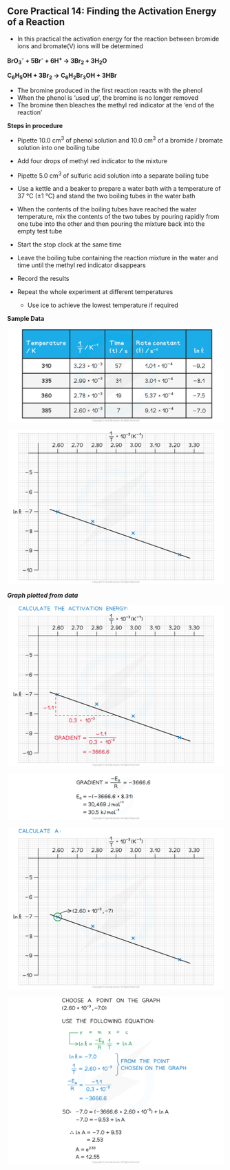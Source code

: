 Core Practical 14: Finding the Activation Energy of a Reaction
--------------------------------------------------------------

* In this practical the activation energy for the reaction between bromide ions and bromate(V) ions will be determined

<b>BrO</b><sub><b>3</b></sub><sup><b>-</b></sup><b> + 5Br</b><sup><b>-</b></sup><b> + 6H</b><sup><b>+ </b></sup><b>→ 3Br</b><sub><b>2 </b></sub><b>+ 3H</b><sub><b>2</b></sub><b>O</b>

<b>C</b><sub><b>6</b></sub><b>H</b><sub><b>5</b></sub><b>OH + 3Br</b><sub><b>2</b></sub><b> → C</b><sub><b>6</b></sub><b>H</b><sub><b>2</b></sub><b>Br</b><sub><b>3</b></sub><b>OH + 3HBr</b>

* The bromine produced in the first reaction reacts with the phenol
* When the phenol is ‘used up’, the bromine is no longer removed
* The bromine then bleaches the methyl red indicator at the ‘end of the reaction’

<b>Steps in procedure</b>

* Pipette 10.0 cm<sup>3</sup> of phenol solution and 10.0 cm<sup>3</sup> of a bromide / bromate solution into one boiling tube
* Add four drops of methyl red indicator to the mixture
* Pipette 5.0 cm<sup>3</sup> of sulfuric acid solution into a separate boiling tube
* Use a kettle and a beaker to prepare a water bath with a temperature of 37 °C (±1 °C) and stand the two boiling tubes in the water bath
* When the contents of the boiling tubes have reached the water temperature, mix the contents of the two tubes by pouring rapidly from one tube into the other and then pouring the mixture back into the empty test tube
* Start the stop clock at the same time
* Leave the boiling tube containing the reaction mixture in the water and time until the methyl red indicator disappears
* Record the results
* Repeat the whole experiment at different temperatures

  + Use ice to achieve the lowest temperature if required

<b>Sample Data</b>

![5.2.5 Using Arrhenius plot to calculate Ea - calculation answer complete table (WE)_1, downloadable AS & A Level Chemistry revision notes](5.2.5-Using-Arrhenius-plot-to-calculate-Ea-calculation-answer-complete-table-WE_1.png)

![5.2.5 using Arrhenius plot to calculate Ea - plotted graph (WE)_2, downloadable AS & A Level Chemistry revision notes](5.2.5-using-Arrhenius-plot-to-calculate-Ea-plotted-graph-WE_2.png)

<i><b>Graph plotted from data</b></i>

![5.2.5 WE Arrhenius plot calculate Ea 1_1, downloadable AS & A Level Chemistry revision notes](5.2.5-WE-Arrhenius-plot-calculate-Ea-1_1.png)

![5.2.5 WE Arrhenius plot calculate Ea 2_2, downloadable AS & A Level Chemistry revision notes](5.2.5-WE-Arrhenius-plot-calculate-Ea-2_2.png)

![5.2.5 WE Arrhenius plot - calculate A (part 1)_1, downloadable AS & A Level Chemistry revision notes](5.2.5-WE-Arrhenius-plot-calculate-A-part-1_1.png)

![5.2.5 WE Arrhenius plot - calculate A (part 2)_2, downloadable AS & A Level Chemistry revision notes](5.2.5-WE-Arrhenius-plot-calculate-A-part-2_2.png)